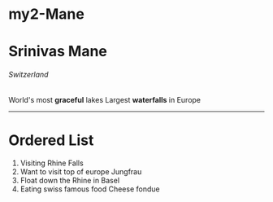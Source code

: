 # my2-Mane
# Srinivas Mane
###### Switzerland
World's most **graceful** lakes
Largest **waterfalls** in Europe
***
# Ordered List

1. Visiting Rhine Falls
2. Want to visit top of europe Jungfrau
3. Float down the Rhine in Basel
4. Eating swiss famous food Cheese fondue

